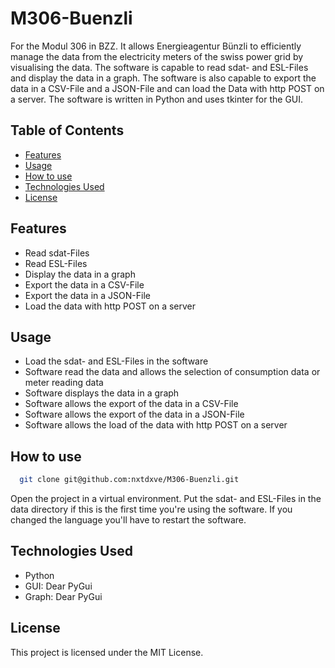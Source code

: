 # M306-Buenzli
For the Modul 306 in BZZ. It allows Energieagentur Bünzli to efficiently manage the data from the electricity meters of the swiss power grid by visualising the data. The software is capable to read sdat- and ESL-Files and display the data in a graph. The software is also capable to export the data in a CSV-File and a JSON-File and can load the Data with http POST on a server. The software is written in Python and uses tkinter for the GUI.

## Table of Contents

- [Features](#features)
- [Usage](#usage)
- [How to use](#how_to_use)
- [Technologies Used](#technologies-used)
- [License](#license)

## Features
- Read sdat-Files
- Read ESL-Files
- Display the data in a graph
- Export the data in a CSV-File
- Export the data in a JSON-File
- Load the data with http POST on a server

## Usage
- Load the sdat- and ESL-Files in the software
- Software read the data and allows the selection of consumption data or meter reading data
- Software displays the data in a graph
- Software allows the export of the data in a CSV-File
- Software allows the export of the data in a JSON-File
- Software allows the load of the data with http POST on a server

## How to use
 ```bash
   git clone git@github.com:nxtdxve/M306-Buenzli.git
```
 Open the project in a virtual environment. Put the sdat- and ESL-Files in the data directory if this is the first time you're using the software. If you changed the language you'll have to restart the software.

## Technologies Used
- Python
- GUI: Dear PyGui
- Graph: Dear PyGui

## License
This project is licensed under the MIT License.
